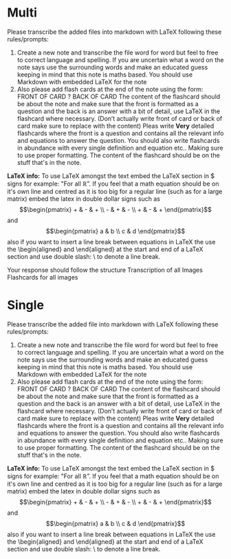 # Multi

Please transcribe the added files into markdown with LaTeX following these rules/prompts:

1. Create a new note and transcribe the file word for word but feel to free to correct language and spelling. If you are uncertain what a word on the note says use the surrounding words and make an educated guess keeping in mind that this note is maths based. You should use Markdown with embedded LaTeX for the note 
1. Also please add flash cards at the end of the note using the form: 
   FRONT OF CARD 
   ?
   BACK OF CARD 
   The content of the flashcard should be about the note and make sure that the front is formatted as a question and the back is an answer with a bit of detail, use LaTeX in the flashcard where necessary. (Don’t actually write front of card or back of card make sure to replace with the content) Pleas write **Very** detailed flashcards where the front is a question and contains all the relevant info and equations to answer the question. You should also write flashcards in abundance with every single definition and equation etc.. Making sure to use proper formatting. The content of the flashcard should be on the stuff that's in the note. 

**LaTeX info:** To use LaTeX amongst the text embed the LaTeX section in $ signs for example: "For all $\mathbb{R}$”. If you feel that a math equation should be on it's own line and centred as it is too big for a regular line (such as for a large matrix) embed the latex in double dollar signs such as $$\begin{pmatrix} + & - & + \\ - & + & - \\ + & - & + \end{pmatrix}$$ and $$\begin{pmatrix} a & b \\ c & d \end{pmatrix}$$ also if you want to insert a line break between equations in LaTeX the use the \begin{aligned} and \end{aligned} at the start and end of a LaTeX section and use double slash: \\ to denote a line break.

Your response should follow the structure 
Transcription of all Images
Flashcards for all images

# Single

Please transcribe the added file into markdown with LaTeX following these rules/prompts:

1. Create a new note and transcribe the file word for word but feel to free to correct language and spelling. If you are uncertain what a word on the note says use the surrounding words and make an educated guess keeping in mind that this note is maths based. You should use Markdown with embedded LaTeX for the note 
1. Also please add flash cards at the end of the note using the form: 
   FRONT OF CARD 
   ?
   BACK OF CARD 
   The content of the flashcard should be about the note and make sure that the front is formatted as a question and the back is an answer with a bit of detail, use LaTeX in the flashcard where necessary. (Don’t actually write front of card or back of card make sure to replace with the content) Pleas write **Very** detailed flashcards where the front is a question and contains all the relevant info and equations to answer the question. You should also write flashcards in abundance with every single definition and equation etc.. Making sure to use proper formatting. The content of the flashcard should be on the stuff that's in the note. 

**LaTeX info:** To use LaTeX amongst the text embed the LaTeX section in $ signs for example: "For all $\mathbb{R}$”. If you feel that a math equation should be on it's own line and centred as it is too big for a regular line (such as for a large matrix) embed the latex in double dollar signs such as $$\begin{pmatrix} + & - & + \\ - & + & - \\ + & - & + \end{pmatrix}$$ and $$\begin{pmatrix} a & b \\ c & d \end{pmatrix}$$ also if you want to insert a line break between equations in LaTeX the use the \begin{aligned} and \end{aligned} at the start and end of a LaTeX section and use double slash: \\ to denote a line break.
